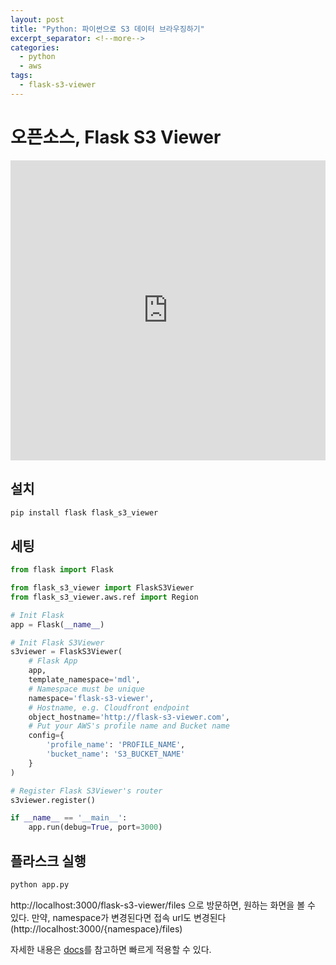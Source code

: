 ```yaml
---
layout: post
title: "Python: 파이썬으로 S3 데이터 브라우징하기"
excerpt_separator: <!--more-->
categories:
  - python
  - aws
tags:
  - flask-s3-viewer
---
```


# 오픈소스, Flask S3 Viewer
<iframe style="width: 100%; max-width:640px; height:480px;" src="https://youtube.com/embed/tu8U6UR9BPA?start=0" allowfullscreen="" frameborder="0" ></iframe>

## 설치
```bash
pip install flask flask_s3_viewer
```

## 세팅
```python
from flask import Flask

from flask_s3_viewer import FlaskS3Viewer
from flask_s3_viewer.aws.ref import Region

# Init Flask
app = Flask(__name__)

# Init Flask S3Viewer
s3viewer = FlaskS3Viewer(
    # Flask App
    app,
    template_namespace='mdl',
    # Namespace must be unique
    namespace='flask-s3-viewer',
    # Hostname, e.g. Cloudfront endpoint
    object_hostname='http://flask-s3-viewer.com',
    # Put your AWS's profile name and Bucket name
    config={
        'profile_name': 'PROFILE_NAME',
        'bucket_name': 'S3_BUCKET_NAME'
    }
)

# Register Flask S3Viewer's router
s3viewer.register()

if __name__ == '__main__':
    app.run(debug=True, port=3000)
```
## 플라스크 실행
```bash
python app.py
```
http://localhost:3000/flask-s3-viewer/files 으로 방문하면, 원하는 화면을 볼 수 있다.
만약, namespace가 변경된다면 접속 url도 변경된다 (http://localhost:3000/{namespace}/files)

자세한 내용은 [docs](https://flask-s3-viewer.readthedocs.io/en/latest/index.html)를 참고하면 빠르게 적용할 수 있다.
